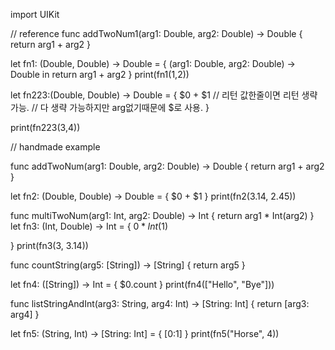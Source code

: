 import UIKit

// reference 
func addTwoNum1(arg1: Double, arg2: Double) -> Double {
    return arg1 + arg2
}

let fn1: (Double, Double) -> Double = {
    (arg1: Double, arg2: Double) -> Double
    in
    return arg1 + arg2
}
print(fn1(1,2))

let fn223:(Double, Double) -> Double = {
    $0 + $1      // 리턴 값한줄이면 리턴 생략 가능.
    // 다 생략 가능하지만 arg없기때문에 $로 사용.
}

print(fn223(3,4))


// handmade example

func addTwoNum(arg1: Double, arg2: Double) -> Double {
    return arg1 + arg2
}

let fn2: (Double, Double) -> Double = {
    $0 + $1
}
print(fn2(3.14, 2.45))

func multiTwoNum(arg1: Int, arg2: Double) -> Int {
    return arg1 * Int(arg2)
}
let fn3: (Int, Double) -> Int = {
    $0 * Int($1)

}
print(fn3(3, 3.14))

func countString(arg5: [String]) -> [String] {
    return arg5
}
    
let fn4: ([String]) -> Int = {
    $0.count
}
print(fn4(["Hello", "Bye"]))
    
func listStringAndInt(arg3: String, arg4: Int) -> [String: Int] {
    return [arg3: arg4]
}
    
let fn5: (String, Int) -> [String: Int] = {
    [$0:$1]
}
print(fn5("Horse", 4))